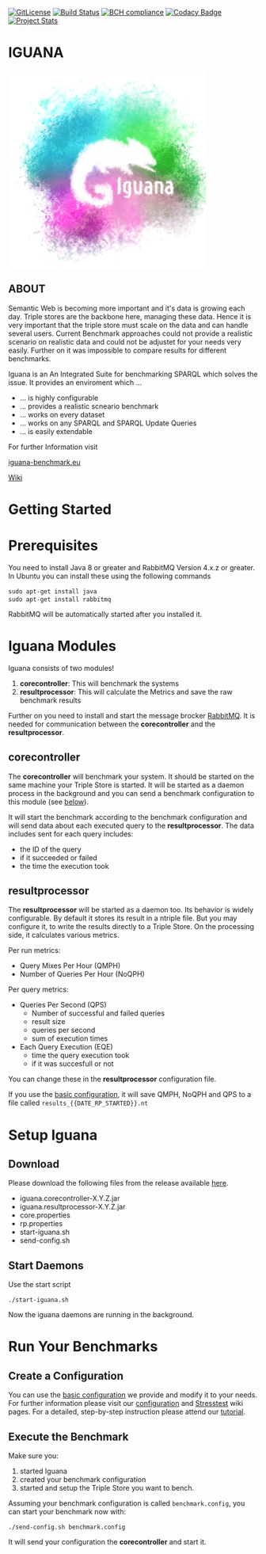 [![GitLicense](https://gitlicense.com/badge/dice-group/IGUANA)](https://gitlicense.com/license/dice-group/IGUANA)
[![Build Status](https://travis-ci.org/dice-group/IGUANA.svg?branch=develop)](https://travis-ci.org/dice-group/IGUANA)
[![BCH compliance](https://bettercodehub.com/edge/badge/AKSW/IGUANA?branch=master)](https://bettercodehub.com/)
[![Codacy Badge](https://api.codacy.com/project/badge/Grade/9668460dd04c411fab8bf5ee9c161124)](https://www.codacy.com/app/TortugaAttack/IGUANA?utm_source=github.com&amp;utm_medium=referral&amp;utm_content=AKSW/IGUANA&amp;utm_campaign=Badge_Grade)
[![Project Stats](https://www.openhub.net/p/iguana-benchmark/widgets/project_thin_badge.gif)](https://www.openhub.net/p/iguana-benchmark)


# IGUANA

<img src = "https://github.com/AKSW/IGUANA/raw/develop/images/IGUANA_logo.png" alt = "IGUANA Logo" width = "400" align = "center">


## ABOUT

Semantic Web is becoming more important and it's data is growing each day. Triple stores are the backbone here, managing these data.
Hence it is very important that the triple store must scale on the data and can handle several users. 
Current Benchmark approaches could not provide a realistic scenario on realistic data and could not be adjustet for your needs very easily.
Further on it was impossible to compare results for different benchmarks. 

Iguana is an An Integrated Suite for benchmarking SPARQL which solves the issue. 
It provides an enviroment which ...


+ ... is highly configurable
+ ... provides a realistic scneario benchmark
+ ... works on every dataset
+ ... works on any SPARQL and SPARQL Update Queries
+ ... is easily extendable


For further Information visit

[iguana-benchmark.eu](http://iguana-benchmark.eu) 

[Wiki](https://github.com/AKSW/IGUANA/wiki)


# Getting Started

# Prerequisites 

You need to install Java 8 or greater and RabbitMQ Version 4.x.z or greater.
In Ubuntu you can install these using the following commands

```
sudo apt-get install java
sudo apt-get install rabbitmq
```

RabbitMQ will be automatically started after you installed it. 

# Iguana Modules

Iguana consists of two modules! 

1. **corecontroller**: This will benchmark the systems 
2. **resultprocessor**: This will calculate the Metrics and save the raw benchmark results 

Further on you need to install and start the message brocker [RabbitMQ](https://www.rabbitmq.com/). It is needed for communication between the **corecontroller** and the **resultprocessor**. 

## **corecontroller**

The **corecontroller** will benchmark your system. It should be started on the same machine your Triple Store is started.
It will be started as a daemon process in the background and you can send a benchmark configuration to this module (see [below](#run-your-benchmarks)).

It will start the benchmark according to the benchmark configuration and will send data about each executed query to the **resultprocessor**. The data includes sent for each query includes:
* the ID of the query
* if it succeeded or failed
* the time the execution took

## **resultprocessor**

The **resultprocessor** will be started as a daemon too. 
Its behavior is widely configurable. 
By default it stores its result in a ntriple file. But you may configure it, to write the results directly to a Triple Store. 
On the processing side, it calculates various metrics.

Per run metrics:
* Query Mixes Per Hour (QMPH)
* Number of Queries Per Hour (NoQPH)

Per query metrics:
* Queries Per Second (QPS)
    * Number of successful and failed queries
    * result size
    * queries per second
    * sum of execution times
* Each Query Execution (EQE)
    * time the query execution took
    * if it was succesfull or not

You can change these in the **resultprocessor** configuration file.

If you use the [basic configuration](https://github.com/dice-group/IGUANA/blob/master/iguana_basic.config), it will save QMPH, NoQPH and QPS to a file called `results_{{DATE_RP_STARTED}}.nt`


# Setup Iguana

## Download
Please download the following files from the release available [here](https://github.com/dice-group/IGUANA/releases).

* iguana.corecontroller-X.Y.Z.jar
* iguana.resultprocessor-X.Y.Z.jar
* core.properties
* rp.properties
* start-iguana.sh
* send-config.sh

## Start Daemons

Use the start script 
```
./start-iguana.sh
```
Now the iguana daemons are running in the background.

# Run Your Benchmarks

## Create a Configuration

You can use the [basic configuration](https://github.com/dice-group/IGUANA/blob/master/iguana_basic.config) we provide and modify it to your needs.
For further information please visit our [configuration](https://github.com/dice-group/IGUANA/wiki/config) and [Stresstest](https://github.com/dice-group/IGUANA/wiki/stresstest) wiki pages. For a detailed, step-by-step instruction please attend our [tutorial](https://github.com/dice-group/IGUANA/wiki/Tutorial-DBPSB-2012#create-the-configuration).

## Execute the Benchmark

Make sure you:
1. started Iguana 
2. created your benchmark configuration 
3. started and setup the Triple Store you want to bench. 

Assuming your benchmark configuration is called `benchmark.config`, you can start your benchmark now with: 

```
./send-config.sh benchmark.config
```
It will send your configuration the **corecontroller** and start it.
